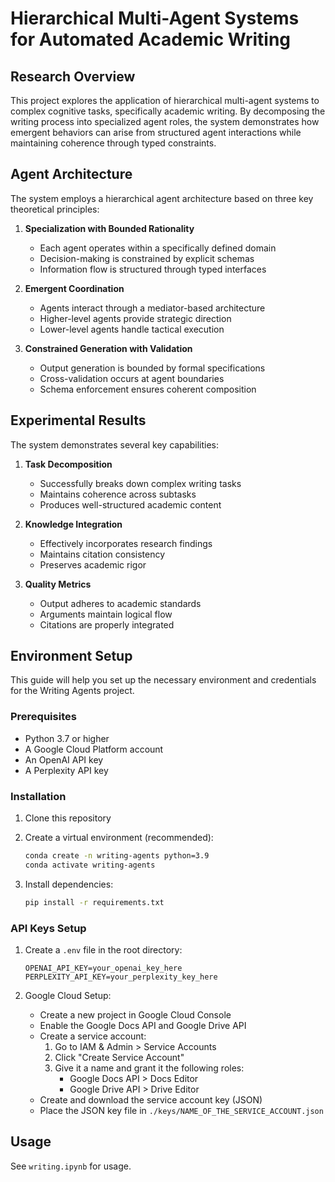 # Hierarchical Multi-Agent Systems for Automated Academic Writing

## Research Overview

This project explores the application of hierarchical multi-agent systems to complex cognitive tasks, specifically academic writing. By decomposing the writing process into specialized agent roles, the system demonstrates how emergent behaviors can arise from structured agent interactions while maintaining coherence through typed constraints.

## Agent Architecture
The system employs a hierarchical agent architecture based on three key theoretical principles:

1. **Specialization with Bounded Rationality**
   - Each agent operates within a specifically defined domain
   - Decision-making is constrained by explicit schemas
   - Information flow is structured through typed interfaces

2. **Emergent Coordination**
   - Agents interact through a mediator-based architecture
   - Higher-level agents provide strategic direction
   - Lower-level agents handle tactical execution

3. **Constrained Generation with Validation**
   - Output generation is bounded by formal specifications
   - Cross-validation occurs at agent boundaries
   - Schema enforcement ensures coherent composition

## Experimental Results

The system demonstrates several key capabilities:

1. **Task Decomposition**
   - Successfully breaks down complex writing tasks
   - Maintains coherence across subtasks
   - Produces well-structured academic content

2. **Knowledge Integration**
   - Effectively incorporates research findings
   - Maintains citation consistency
   - Preserves academic rigor

3. **Quality Metrics**
   - Output adheres to academic standards
   - Arguments maintain logical flow
   - Citations are properly integrated



## Environment Setup

This guide will help you set up the necessary environment and credentials for the Writing Agents project.

### Prerequisites

- Python 3.7 or higher
- A Google Cloud Platform account
- An OpenAI API key
- A Perplexity API key

### Installation

1. Clone this repository
2. Create a virtual environment (recommended):
   ```bash
   conda create -n writing-agents python=3.9
   conda activate writing-agents
   ```

3. Install dependencies:
   ```bash
   pip install -r requirements.txt
   ```

### API Keys Setup

1. Create a `.env` file in the root directory:
   ```
   OPENAI_API_KEY=your_openai_key_here
   PERPLEXITY_API_KEY=your_perplexity_key_here
   ```

2. Google Cloud Setup:
   - Create a new project in Google Cloud Console
   - Enable the Google Docs API and Google Drive API
   - Create a service account:
     1. Go to IAM & Admin > Service Accounts
     2. Click "Create Service Account"
     3. Give it a name and grant it the following roles:
        - Google Docs API > Docs Editor
        - Google Drive API > Drive Editor
   - Create and download the service account key (JSON)
   - Place the JSON key file in `./keys/NAME_OF_THE_SERVICE_ACCOUNT.json`

## Usage

See `writing.ipynb` for usage.
